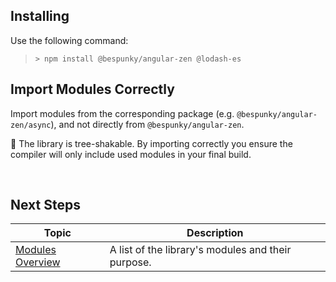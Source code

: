 ## Installing
Use the following command:

> `> npm install @bespunky/angular-zen @lodash-es`

## Import Modules Correctly
Import modules from the corresponding package (e.g. `@bespunky/angular-zen/async`), and not directly from `@bespunky/angular-zen`.

🌳 The library is tree-shakable. By importing correctly you ensure the compiler will only include used modules in your final build.

<br/>

## Next Steps

| Topic              | Description                                            |
|--------------------|--------------------------------------------------------|
| [Modules Overview](modules-overview.html) | A list of the library's modules and their purpose. |